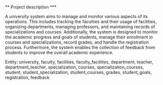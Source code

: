 ** Project description ***

A university system aims to manage and monitor various aspects of its operations. This includes tracking the faculties and their usage of facilities, organizing departments, managing professors, and maintaining records of specializations and courses. Additionally, the system is designed to monitor the academic progress and goals of students, manage their enrollment in courses and specializations, record grades, and handle the registration process. Furthermore, the system enables the collection of feedback from students to improve the overall academic experience.

Entity: university, faculty, facilities, faculty_facilities, department, teacher, department_teacher, specialization, courses, specialization_courses, student, student_specialization, student_courses, grades, student_goals, registration, feedback
